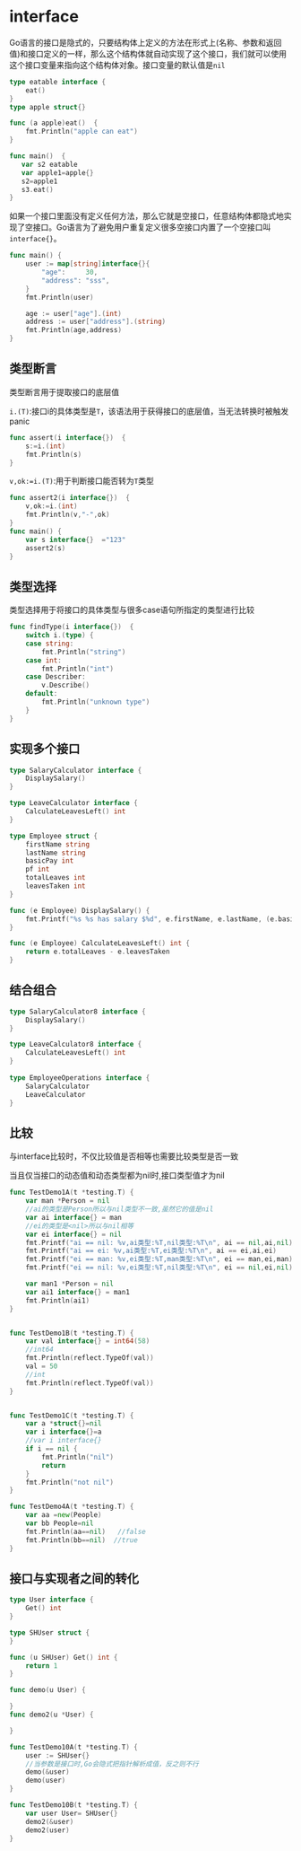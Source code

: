 # interface

Go语言的接口是隐式的，只要结构体上定义的方法在形式上(名称、参数和返回值)和接口定义的一样，那么这个结构体就自动实现了这个接口，我们就可以使用这个接口变量来指向这个结构体对象。接口变量的默认值是`nil`

```go
type eatable interface {
	eat()
}
type apple struct{}

func (a apple)eat()  {
	fmt.Println("apple can eat")
}

func main()  {
   var s2 eatable
   var apple1=apple{}
   s2=apple1
   s3.eat()
}
```

如果一个接口里面没有定义任何方法，那么它就是空接口，任意结构体都隐式地实现了空接口。Go语言为了避免用户重复定义很多空接口内置了一个空接口叫`interface{}`。
```go
func main() {
	user := map[string]interface{}{
		"age":     30,
		"address": "sss",
	}
	fmt.Println(user)

	age := user["age"].(int)
	address := user["address"].(string)
	fmt.Println(age,address)
}
```

## 类型断言

类型断言用于提取接口的底层值  

`i.(T)`:接口i的具体类型是`T`，该语法用于获得接口的底层值，当无法转换时被触发panic
```go
func assert(i interface{})  {	 
	s:=i.(int)
	fmt.Println(s)
}
```

`v,ok:=i.(T)`:用于判断接口能否转为`T`类型
```go
func assert2(i interface{})  {	
	v,ok:=i.(int)
	fmt.Println(v,"-",ok)
}
func main() {
	var s interface{}  ="123"
	assert2(s)
}
```

## 类型选择

类型选择用于将接口的具体类型与很多case语句所指定的类型进行比较

```go
func findType(i interface{})  {	 
	switch i.(type) {
	case string:
		fmt.Println("string")
	case int:
        fmt.Println("int")
    case Describer:
		v.Describe()
	default:
		fmt.Println("unknown type")
	}
}
```

## 实现多个接口
```go
type SalaryCalculator interface {
	DisplaySalary()
}

type LeaveCalculator interface {
	CalculateLeavesLeft() int
}

type Employee struct {
	firstName string
	lastName string
	basicPay int
	pf int
	totalLeaves int
	leavesTaken int
}

func (e Employee) DisplaySalary() {
	fmt.Printf("%s %s has salary $%d", e.firstName, e.lastName, (e.basicPay + e.pf))
}

func (e Employee) CalculateLeavesLeft() int {
	return e.totalLeaves - e.leavesTaken
}
```

## 结合组合
```go
type SalaryCalculator8 interface {
	DisplaySalary()
}

type LeaveCalculator8 interface {
	CalculateLeavesLeft() int
}
 
type EmployeeOperations interface {
	SalaryCalculator
	LeaveCalculator
}
```

## 比较

与interface比较时，不仅比较值是否相等也需要比较类型是否一致

当且仅当接口的动态值和动态类型都为nil时,接口类型值才为nil

```go
func TestDemo1A(t *testing.T) {
    var man *Person = nil
    //ai的类型是Person所以与nil类型不一致,虽然它的值是nil
    var ai interface{} = man
    //ei的类型是<nil>所以与nil相等
	var ei interface{} = nil
	fmt.Printf("ai == nil: %v,ai类型:%T,nil类型:%T\n", ai == nil,ai,nil)
	fmt.Printf("ai == ei: %v,ai类型:%T,ei类型:%T\n", ai == ei,ai,ei)
	fmt.Printf("ei == man: %v,ei类型:%T,man类型:%T\n", ei == man,ei,man)
	fmt.Printf("ei == nil: %v,ei类型:%T,nil类型:%T\n", ei == nil,ei,nil)

	var man1 *Person = nil
	var ai1 interface{} = man1
	fmt.Println(ai1)
}


func TestDemo1B(t *testing.T) {
	var val interface{} = int64(58)
	//int64
	fmt.Println(reflect.TypeOf(val))
	val = 50
	//int
	fmt.Println(reflect.TypeOf(val))
}


func TestDemo1C(t *testing.T) {	
	var a *struct{}=nil
	var i interface{}=a
	//var i interface{}
	if i == nil {
		fmt.Println("nil")
		return
	}
	fmt.Println("not nil")
}

func TestDemo4A(t *testing.T) {	 
	var aa =new(People)
	var bb People=nil
	fmt.Println(aa==nil)   //false
	fmt.Println(bb==nil)  //true
}
```

## 接口与实现者之间的转化

```go
type User interface {
	Get() int
}

type SHUser struct {
}

func (u SHUser) Get() int {
	return 1
}

func demo(u User) {

}
func demo2(u *User) {

}

func TestDemo10A(t *testing.T) {
	user := SHUser{}
	//当参数是接口时,Go会隐式把指针解析成值，反之则不行
	demo(&user)
	demo(user)
}

func TestDemo10B(t *testing.T) {
	var user User= SHUser{}
	demo2(&user)
	demo2(user)
}
```
